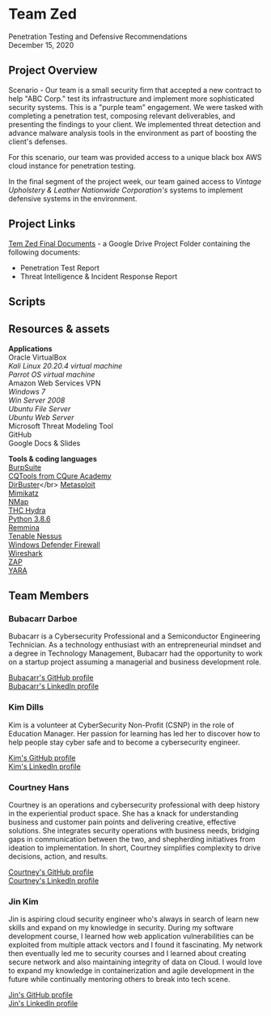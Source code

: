 # Team Zed

Penetration Testing and Defensive Recommendations</br>
December 15, 2020

## Project Overview
Scenario - Our team is a small security firm that accepted a new contract to help "ABC Corp." test its infrastructure and implement more sophisticated security systems. This is a "purple team" engagement. We were tasked with completing a penetration test, composing relevant deliverables, and presenting the findings to your client. We implemented threat detection and advance malware analysis tools in the environment as part of boosting the client's defenses.

For this scenario, our team was provided access to a unique black box AWS cloud instance for penetration testing.

In the final segment of the project week, our team gained access to *Vintage Upholstery & Leather Nationwide Corporation's* systems to implement defensive systems in the environment.

## Project Links
[Tem Zed Final Documents](https://drive.google.com/drive/folders/1jVNCq9gw6gccJNmZu4katQDqXDTb58u1?usp=sharing) - a Google Drive Project Folder containing the following documents:
* Penetration Test Report
* Threat Intelligence & Incident Response Report

## Scripts

## Resources & assets
 
**Applications**</br>
Oracle VirtualBox</br>
*Kali Linux 20.20.4 virtual machine*</br>
*Parrot OS virtual machine*  
Amazon Web Services VPN</br>
*Windows 7*</br>
*Win Server 2008*</br>
*Ubuntu File Server*</br>
*Ubuntu Web Server*</br>
Microsoft Threat Modeling Tool</br>
GitHub</br>
Google Docs & Slides</br>
 
**Tools & coding languages**</br>
[BurpSuite](https://portswigger.net/burp)</br>
[CQTools from CQure Academy](https://cqureacademy.com/blog/black-hat-asia-2019-tools)</br>
[DirBuster](https://tools.kali.org/web-applications/dirbuster#:~:text=DirBuster%20is%20a%20multi%20threaded,pages%20and%20applications%20hidden%20within.)</br>
[Metasploit](https://www.metasploit.com/)</br>
[Mimikatz](https://github.com/gentilkiwi/mimikatz)</br>
[NMap](https://nmap.org/)</br>
[THC Hydra](https://tools.kali.org/password-attacks/hydra)</br>
[Python 3.8.6](https://www.python.org/downloads/release/python-386/)</br>
[Remmina](https://remmina.org/)</br>
[Tenable Nessus](https://www.tenable.com/)</br>
[Windows Defender Firewall](https://docs.microsoft.com/en-us/windows/security/threat-protection/windows-firewall/windows-firewall-with-advanced-security)</br>
[Wireshark](https://www.wireshark.org/)</br>
[ZAP](https://www.zaproxy.org/)</br>
[YARA](https://yara.readthedocs.io/en/stable/)</b>

## Team Members

### Bubacarr Darboe
Bubacarr is a Cybersecurity Professional and a Semiconductor Engineering Technician. As a technology enthusiast with an entrepreneurial mindset and a degree in Technology Management, Bubacarr had the opportunity to work on a startup project assuming a managerial and business development role.

[Bubacarr's GitHub profile](https://github.com/bdarboe)</br>
[Bubacarr's LinkedIn profile](https://www.linkedin.com/in/bdarboe/)

### Kim Dills
Kim is a volunteer at CyberSecurity Non-Profit (CSNP) in the role of Education Manager.  Her passion for learning has led her to discover how to help people stay cyber safe and to become a cybersecurity engineer.

[Kim's GitHub profile](https://github.com/kddills)</br>
[Kim's LinkedIn profile](https://www.linkedin.com/in/kimberlydills/)

### Courtney Hans
Courtney is an operations and cybersecurity professional with deep history in the experiential product space. She has a knack for understanding business and customer pain points and delivering creative, effective solutions. She integrates security operations with business needs, bridging gaps in communication between the two, and shepherding initiatives from ideation to implementation. In short, Courtney simplifies complexity to drive decisions, action, and results.

[Courtney's GitHub profile](https://github.com/CourtHans)</br>
[Courtney's LinkedIn profile](https://www.linkedin.com/in/courtney-hans/)

### Jin Kim
Jin is aspiring cloud security engineer who's always in search of learn new skills and expand on my knowledge in security. During my software development course, I learned how web application vulnerabilities can be exploited from multiple attack vectors and I found it fascinating. My network then eventually led me to security courses and I learned about creating secure network and also maintaining integrity of data on Cloud. I would love to expand my knowledge in containerization and agile development in the future while continually mentoring others to break into tech scene.


[Jin's GitHub profile](https://github.com/jinwoov)</br>
[Jin's LinkedIn profile](https://www.linkedin.com/in/jinkim808/)